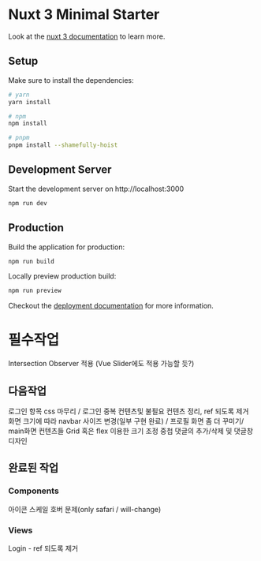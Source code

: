 # Nuxt 3 Minimal Starter

Look at the [nuxt 3 documentation](https://v3.nuxtjs.org) to learn more.

## Setup

Make sure to install the dependencies:

```bash
# yarn
yarn install

# npm
npm install

# pnpm
pnpm install --shamefully-hoist
```

## Development Server

Start the development server on http://localhost:3000

```bash
npm run dev
```

## Production

Build the application for production:

```bash
npm run build
```

Locally preview production build:

```bash
npm run preview
```

Checkout the [deployment documentation](https://v3.nuxtjs.org/guide/deploy/presets) for more information.

# 필수작업
Intersection Observer 적용 (Vue Slider에도 적용 가능할 듯?)

## 다음작업
로그인 항목 css 마무리 / 로그인 중복 컨텐츠및 불필요 컨텐츠 정리, ref 되도록 제거
화면 크기에 따라 navbar 사이즈 변경(일부 구현 완료) /
프로필 화면 좀 더 꾸미기/ main화면 컨텐츠들 Grid 혹은 flex 이용한 크기 조정
중첩 댓글의 추가/삭제 및 댓글창 디자인

## 완료된 작업
### Components
아이콘 스케일 호버 문제(only safari / will-change)
### Views
Login - ref 되도록 제거